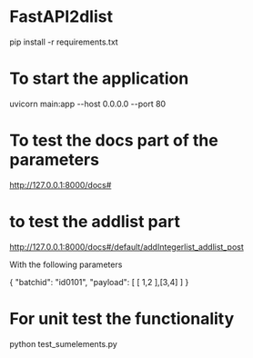# FastAPI2dlist
pip install -r requirements.txt

# To start the application
uvicorn main:app --host 0.0.0.0 --port 80

# To test the docs part of the parameters
http://127.0.0.1:8000/docs#

# to test the addlist part

http://127.0.0.1:8000/docs#/default/addIntegerlist_addlist_post

With the following parameters

{
  "batchid": "id0101",
  "payload": [
    [
      1,2
    ],[3,4]
  ]
}

# For unit test the functionality
python test_sumelements.py